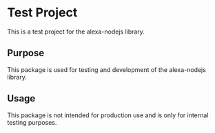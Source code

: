# Test Project

This is a test project for the alexa-nodejs library.

## Purpose

This package is used for testing and development of the alexa-nodejs library.

## Usage

This package is not intended for production use and is only for internal testing purposes. 
